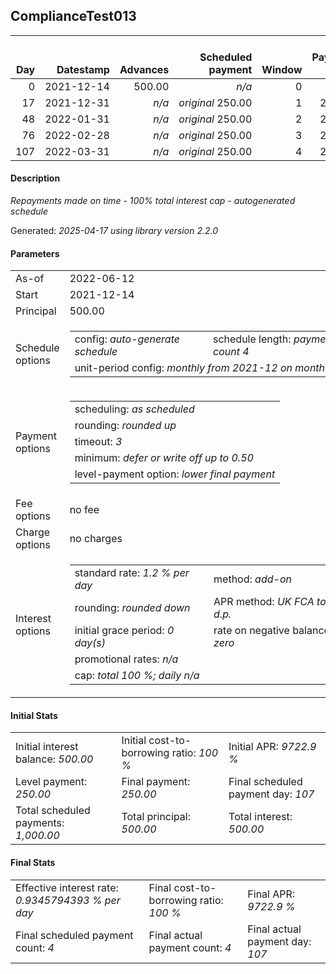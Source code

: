 <h2>ComplianceTest013</h2>
<table>
    <thead style="vertical-align: bottom;">
        <th style="text-align: right;">Day</th>
        <th style="text-align: right;">Datestamp</th>
        <th style="text-align: right;">Advances</th>
        <th style="text-align: right;">Scheduled payment</th>
        <th style="text-align: right;">Window</th>
        <th style="text-align: right;">Payment due</th>
        <th style="text-align: right;">Actual payments</th>
        <th style="text-align: right;">Generated payment</th>
        <th style="text-align: right;">Net effect</th>
        <th style="text-align: right;">Payment status</th>
        <th style="text-align: right;">Balance status</th>
        <th style="text-align: right;">Simple interest</th>
        <th style="text-align: right;">New interest</th>
        <th style="text-align: right;">New charges</th>
        <th style="text-align: right;">Principal portion</th>
        <th style="text-align: right;">Fee portion</th>
        <th style="text-align: right;">Interest portion</th>
        <th style="text-align: right;">Charges portion</th>
        <th style="text-align: right;">Fee rebate</th>
        <th style="text-align: right;">Principal balance</th>
        <th style="text-align: right;">Fee balance</th>
        <th style="text-align: right;">Interest balance</th>
        <th style="text-align: right;">Charges balance</th>
        <th style="text-align: right;">Settlement figure</th>
        <th style="text-align: right;">Fee rebate if&nbsp;settled</th>
    </thead>
    <tr style="text-align: right;">
        <td class="ci00">0</td>
        <td class="ci01" style="white-space: nowrap;">2021-12-14</td>
        <td class="ci02">500.00</td>
        <td class="ci03" style="white-space: nowrap;"><i>n/a<i></td>
        <td class="ci04">0</td>
        <td class="ci05">0.00</td>
        <td class="ci06"><i>n/a</i></td>
        <td class="ci07"><i>n/a</i></td>
        <td class="ci08">0.00</td>
        <td class="ci09"><i>none&nbsp;scheduled</i></td>
        <td class="ci10">open</td>
        <td class="ci11">0.0000</td>
        <td class="ci12">0.0000</td>
        <td class="ci13"><i>n/a</i></td>
        <td class="ci14">0.00</td>
        <td class="ci15">0.00</td>
        <td class="ci16">0.00</td>
        <td class="ci17">0.00</td>
        <td class="ci18">0.00</td>
        <td class="ci19">500.00</td>
        <td class="ci20">0.00</td>
        <td class="ci21">500.0000</td>
        <td class="ci22">0.00</td>
        <td class="ci23">500.00</td>
        <td class="ci24">0.00</td>
    </tr>
    <tr style="text-align: right;">
        <td class="ci00">17</td>
        <td class="ci01" style="white-space: nowrap;">2021-12-31</td>
        <td class="ci02"><i>n/a</i></td>
        <td class="ci03" style="white-space: nowrap;"><i>original</i> 250.00</td>
        <td class="ci04">1</td>
        <td class="ci05">250.00</td>
        <td class="ci06"><i>confirmed</i>&nbsp;250.00</td>
        <td class="ci07"><i>n/a</i></td>
        <td class="ci08">250.00</td>
        <td class="ci09"><i>payment&nbsp;made</i></td>
        <td class="ci10">open</td>
        <td class="ci11">102.0000</td>
        <td class="ci12">0.0000</td>
        <td class="ci13"><i>n/a</i></td>
        <td class="ci14">0.00</td>
        <td class="ci15">0.00</td>
        <td class="ci16">250.00</td>
        <td class="ci17">0.00</td>
        <td class="ci18">0.00</td>
        <td class="ci19">500.00</td>
        <td class="ci20">0.00</td>
        <td class="ci21">250.0000</td>
        <td class="ci22">0.00</td>
        <td class="ci23">352.00</td>
        <td class="ci24">0.00</td>
    </tr>
    <tr style="text-align: right;">
        <td class="ci00">48</td>
        <td class="ci01" style="white-space: nowrap;">2022-01-31</td>
        <td class="ci02"><i>n/a</i></td>
        <td class="ci03" style="white-space: nowrap;"><i>original</i> 250.00</td>
        <td class="ci04">2</td>
        <td class="ci05">250.00</td>
        <td class="ci06"><i>confirmed</i>&nbsp;250.00</td>
        <td class="ci07"><i>n/a</i></td>
        <td class="ci08">250.00</td>
        <td class="ci09"><i>payment&nbsp;made</i></td>
        <td class="ci10">open</td>
        <td class="ci11">186.0000</td>
        <td class="ci12">0.0000</td>
        <td class="ci13"><i>n/a</i></td>
        <td class="ci14">0.00</td>
        <td class="ci15">0.00</td>
        <td class="ci16">250.00</td>
        <td class="ci17">0.00</td>
        <td class="ci18">0.00</td>
        <td class="ci19">500.00</td>
        <td class="ci20">0.00</td>
        <td class="ci21">0.0000</td>
        <td class="ci22">0.00</td>
        <td class="ci23">288.00</td>
        <td class="ci24">0.00</td>
    </tr>
    <tr style="text-align: right;">
        <td class="ci00">76</td>
        <td class="ci01" style="white-space: nowrap;">2022-02-28</td>
        <td class="ci02"><i>n/a</i></td>
        <td class="ci03" style="white-space: nowrap;"><i>original</i> 250.00</td>
        <td class="ci04">3</td>
        <td class="ci05">250.00</td>
        <td class="ci06"><i>confirmed</i>&nbsp;250.00</td>
        <td class="ci07"><i>n/a</i></td>
        <td class="ci08">250.00</td>
        <td class="ci09"><i>payment&nbsp;made</i></td>
        <td class="ci10">open</td>
        <td class="ci11">168.0000</td>
        <td class="ci12">0.0000</td>
        <td class="ci13"><i>n/a</i></td>
        <td class="ci14">250.00</td>
        <td class="ci15">0.00</td>
        <td class="ci16">0.00</td>
        <td class="ci17">0.00</td>
        <td class="ci18">0.00</td>
        <td class="ci19">250.00</td>
        <td class="ci20">0.00</td>
        <td class="ci21">0.0000</td>
        <td class="ci22">0.00</td>
        <td class="ci23">206.00</td>
        <td class="ci24">0.00</td>
    </tr>
    <tr style="text-align: right;">
        <td class="ci00">107</td>
        <td class="ci01" style="white-space: nowrap;">2022-03-31</td>
        <td class="ci02"><i>n/a</i></td>
        <td class="ci03" style="white-space: nowrap;"><i>original</i> 250.00</td>
        <td class="ci04">4</td>
        <td class="ci05">250.00</td>
        <td class="ci06"><i>confirmed</i>&nbsp;250.00</td>
        <td class="ci07"><i>n/a</i></td>
        <td class="ci08">250.00</td>
        <td class="ci09"><i>payment&nbsp;made</i></td>
        <td class="ci10">closed</td>
        <td class="ci11">44.0000</td>
        <td class="ci12">0.0000</td>
        <td class="ci13"><i>n/a</i></td>
        <td class="ci14">250.00</td>
        <td class="ci15">0.00</td>
        <td class="ci16">0.00</td>
        <td class="ci17">0.00</td>
        <td class="ci18">0.00</td>
        <td class="ci19">0.00</td>
        <td class="ci20">0.00</td>
        <td class="ci21">0.0000</td>
        <td class="ci22">0.00</td>
        <td class="ci23">0.00</td>
        <td class="ci24">0.00</td>
    </tr>
</table>

<h4>Description</h4>
<p><i>Repayments made on time - 100% total interest cap - autogenerated schedule</i></p>
<p>Generated: <i>2025-04-17 using library version 2.2.0</i></p>
<h4>Parameters</h4>
<table>
    <tr>
        <td>As-of</td>
        <td>2022-06-12</td>
    </tr>
    <tr>
        <td>Start</td>
        <td>2021-12-14</td>
    </tr>
    <tr>
        <td>Principal</td>
        <td>500.00</td>
    </tr>
    <tr>
        <td>Schedule options</td>
        <td>
            <table>
                <tr>
                    <td>config: <i>auto-generate schedule</i></td>
                    <td>schedule length: <i><i>payment count</i> 4</i></td>
                </tr>
                <tr>
                    <td colspan="2" style="white-space: nowrap;">unit-period config: <i>monthly from 2021-12 on month-end</i></td>
                </tr>
            </table>
        </td>
    </tr>
    <tr>
        <td>Payment options</td>
        <td>
            <table>
                <tr>
                    <td>scheduling: <i>as scheduled</i></td>
                </tr>
                <tr>
                    <td>rounding: <i>rounded up</i></td>
                </tr>
                <tr>
                    <td>timeout: <i>3</i></td>
                </tr>
                <tr>
                    <td>minimum: <i>defer&nbsp;or&nbsp;write&nbsp;off&nbsp;up&nbsp;to&nbsp;0.50</i></td>
                </tr>
                <tr>
                    <td>level-payment option: <i>lower&nbsp;final&nbsp;payment</i></td>
                </tr>
            </table>
        </td>
    </tr>
    <tr>
        <td>Fee options</td>
        <td>no fee
        </td>
    </tr>
    <tr>
        <td>Charge options</td>
        <td>no charges
        </td>
    </tr>
    <tr>
        <td>Interest options</td>
        <td>
            <table>
                <tr>
                    <td>standard rate: <i>1.2 % per day</i></td>
                    <td>method: <i>add-on</i></td>
                </tr>
                <tr>
                    <td>rounding: <i>rounded down</i></td>
                    <td>APR method: <i>UK FCA to 1 d.p.</i></td>
                </tr>
                <tr>
                    <td>initial grace period: <i>0 day(s)</i></td>
                    <td>rate on negative balance: <i>zero</i></td>
                </tr>
                <tr>
                    <td colspan="2">promotional rates: <i><i>n/a</i></i></td>
                </tr>
                <tr>
                    <td colspan="2">cap: <i>total 100 %; daily <i>n/a</i></td>
                </tr>
            </table>
        </td>
    </tr>
</table>
<h4>Initial Stats</h4>
<table>
    <tr>
        <td>Initial interest balance: <i>500.00</i></td>
        <td>Initial cost-to-borrowing ratio: <i>100 %</i></td>
        <td>Initial APR: <i>9722.9 %</i></td>
    </tr>
    <tr>
        <td>Level payment: <i>250.00</i></td>
        <td>Final payment: <i>250.00</i></td>
        <td>Final scheduled payment day: <i>107</i></td>
    </tr>
    <tr>
        <td>Total scheduled payments: <i>1,000.00</i></td>
        <td>Total principal: <i>500.00</i></td>
        <td>Total interest: <i>500.00</i></td>
    </tr>
</table>

<h4>Final Stats</h4>
<table>
    <tr>
        <td>Effective interest rate: <i>0.9345794393 % per day</i></td>
        <td>Final cost-to-borrowing ratio: <i>100 %</i></td>
        <td>Final APR: <i>9722.9 %</i></td>
    </tr>
    <tr>
        <td>Final scheduled payment count: <i>4</i></td>
        <td>Final actual payment count: <i>4</i></td>
        <td>Final actual payment day: <i>107</i></td>
    </tr>
</table>

